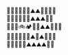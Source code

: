 🌳🌳🌳🌳🌳🌳⛰️⛰️🌻🌻🌻🌻<br />
🌲🌳🌳🌳🌳🌳⛰️⛰️⛰️🌻🌻<br />
🌳🌲🌲🚲🏕️🌳🌳⛰️⛰️🌻🌻🌻<br />
🌲🌳🌲🌲🌳🌳⛰️🌳⛰️🌻🌊🌊<br />
🌳🌲🌲🌲🌳⛰️⛰️⛰️⛰️🌊🌊<br />
<!--
**andy-esch/andy-esch** is a ✨ _special_ ✨ repository because its `README.md` (this file) appears on your GitHub profile.

Here are some ideas to get you started:

- 🔭 I’m currently working on ...
- 🌱 I’m currently learning ...
- 👯 I’m looking to collaborate on ...
- 🤔 I’m looking for help with ...
- 💬 Ask me about ...
- 📫 How to reach me: ...
- 😄 Pronouns: ...
- ⚡ Fun fact: ...
-->
